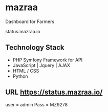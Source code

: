 # mazraa
Dashboard for Farmers

status.mazraa.io

## Technology Stack
* PHP Symfony Framework for API
* JavaScript | Jquery | AJAX
* HTML / CSS 
* Python

## URL https://status.mazraa.io/
user = admin
Pass = MZ9278

